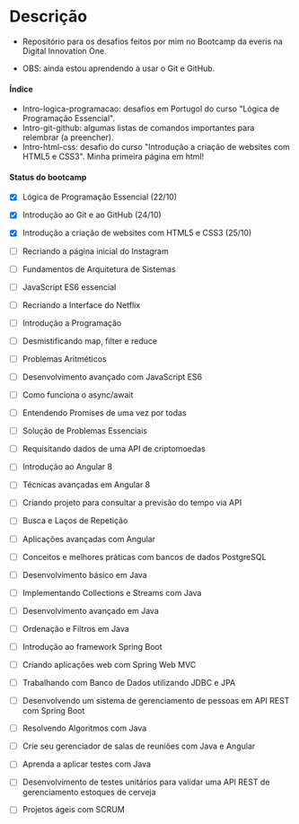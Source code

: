 # Descrição

- Repositório para os desafios feitos por mim no Bootcamp da everis na Digital Innovation One.

- OBS: ainda estou aprendendo a usar o Git e GitHub.



#### Índice

- Intro-logica-programacao: desafios em Portugol do curso "Lógica de Programação Essencial".
- Intro-git-github: algumas listas de comandos importantes para relembrar (a preencher).
- Intro-html-css: desafio do curso "Introdução a criação de websites com HTML5 e CSS3". Minha primeira página em html! 



#### Status do bootcamp

- [x] Lógica de Programação Essencial (22/10)
- [x] Introdução ao Git e ao GitHub (24/10)
- [x] Introdução a criação de websites com HTML5 e CSS3 (25/10)
- [ ] Recriando a página inicial do Instagram
- [ ] Fundamentos de Arquitetura de Sistemas
- [ ] JavaScript ES6 essencial
- [ ] Recriando a Interface do Netflix
- [ ] Introdução a Programação
- [ ] Desmistificando map, filter e reduce
- [ ] Problemas Aritméticos
- [ ] Desenvolvimento avançado com JavaScript ES6
- [ ] Como funciona o async/await
- [ ] Entendendo Promises de uma vez por todas
- [ ] Solução de Problemas Essenciais
- [ ] Requisitando dados de uma API de criptomoedas
- [ ] Introdução ao Angular 8
- [ ] Técnicas avançadas em Angular 8
- [ ] Criando projeto para consultar a previsão do tempo via API
- [ ] Busca e Laços de Repetição
- [ ] Aplicações avançadas com Angular
- [ ] Conceitos e melhores práticas com bancos de dados PostgreSQL
- [ ] Desenvolvimento básico em Java
- [ ] Implementando Collections e Streams com Java
- [ ] Desenvolvimento avançado em Java
- [ ] Ordenação e Filtros em Java
- [ ] Introdução ao framework Spring Boot
- [ ] Criando aplicações web com Spring Web MVC
- [ ] Trabalhando com Banco de Dados utilizando JDBC e JPA
- [ ] Desenvolvendo um sistema de gerenciamento de pessoas em API REST com Spring Boot
- [ ] Resolvendo Algoritmos com Java
- [ ] Crie seu gerenciador de salas de reuniões com Java e Angular
- [ ] Aprenda a aplicar testes com Java
- [ ] Desenvolvimento de testes unitários para validar uma API REST de gerenciamento estoques de cerveja
- [ ] Projetos ágeis com SCRUM

